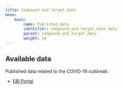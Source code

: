 ```yaml
---
title: Compound and target data
menu:
    main:
        name: Published data
        identifier: compound_and_target_data_data
        parent: compound_and_target_data
        weight: 10
---
```


## Available data

Published data related to the COVID-19 outbreak:
* [EBI Portal](https://www.covid19dataportal.org/sequences)
